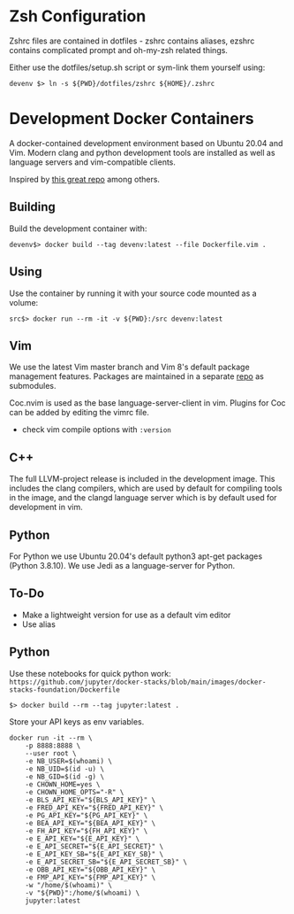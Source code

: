 # Zsh Configuration

Zshrc files are contained in dotfiles - zshrc contains aliases, ezshrc contains
complicated prompt and oh-my-zsh related things.

Either use the dotfiles/setup.sh script or sym-link them yourself using:  
```
devenv $> ln -s ${PWD}/dotfiles/zshrc ${HOME}/.zshrc
```

# Development Docker Containers

A docker-contained development environment based on Ubuntu 20.04 and Vim. Modern
clang and python development tools are installed as well as language servers and
vim-compatible clients.

Inspired by [this great repo](https://github.com/mmorse1217/terraform) among
others.

## Building

Build the development container with:

```devenv$> docker build --tag devenv:latest --file Dockerfile.vim . ```

## Using

Use the container by running it with your source code mounted as a volume:

```src$> docker run --rm -it -v ${PWD}:/src devenv:latest```

## Vim

We use the latest Vim master branch and Vim 8's default package management
features. Packages are maintained in a separate
[repo](https://github.com/uncomplete/devpacks) as submodules.

Coc.nvim is used as the base language-server-client in vim. Plugins for Coc can
be added by editing the vimrc file.

* check vim compile options with ```:version```

## C++

The full LLVM-project release is included in the development image. This
includes the clang compilers, which are used by default for compiling tools in
the image, and the clangd language server which is by default used for
development in vim.

## Python

For Python we use Ubuntu 20.04's default python3 apt-get packages
(Python 3.8.10). We use Jedi as a language-server for Python.

## To-Do

* Make a lightweight version for use as a default vim editor
* Use alias


## Python

Use these notebooks for quick python work: `https://github.com/jupyter/docker-stacks/blob/main/images/docker-stacks-foundation/Dockerfile`  

```
$> docker build --rm --tag jupyter:latest .
```

Store your API keys as env variables.  

```
docker run -it --rm \
    -p 8888:8888 \
    --user root \
    -e NB_USER=$(whoami) \
    -e NB_UID=$(id -u) \
    -e NB_GID=$(id -g) \
    -e CHOWN_HOME=yes \
    -e CHOWN_HOME_OPTS="-R" \
    -e BLS_API_KEY="${BLS_API_KEY}" \
    -e FRED_API_KEY="${FRED_API_KEY}" \
    -e PG_API_KEY="${PG_API_KEY}" \
    -e BEA_API_KEY="${BEA_API_KEY}" \
    -e FH_API_KEY="${FH_API_KEY}" \
    -e E_API_KEY="${E_API_KEY}" \
    -e E_API_SECRET="${E_API_SECRET}" \
    -e E_API_KEY_SB="${E_API_KEY_SB}" \
    -e E_API_SECRET_SB="${E_API_SECRET_SB}" \
    -e OBB_API_KEY="${OBB_API_KEY}" \
    -e FMP_API_KEY="${FMP_API_KEY}" \
    -w "/home/$(whoami)" \
    -v "${PWD}":/home/$(whoami) \
    jupyter:latest
```
